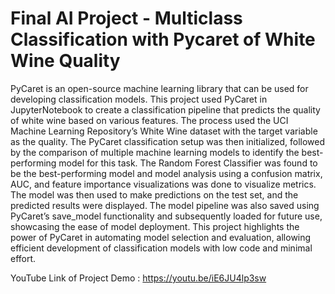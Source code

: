# Final AI Project - Multiclass Classification with Pycaret of White Wine Quality
PyCaret is an open-source machine learning library that can be used for developing classification models. This project used PyCaret in JupyterNotebook to create a classification pipeline that predicts the quality of white wine based on various features. The process used the UCI Machine Learning Repository’s White Wine dataset with the target variable as the quality. The PyCaret classification setup was then initialized, followed by the comparison of multiple machine learning models to identify the best-performing model for this task. The Random Forest Classifier was found to be the best-performing model and model analysis using a confusion matrix, AUC, and feature importance visualizations was done to visualize metrics. The model was then used to make predictions on the test set, and the predicted results were displayed. The model pipeline was also saved using PyCaret’s save_model functionality and subsequently loaded for future use, showcasing the ease of model deployment. This project highlights the power of PyCaret in automating model selection and evaluation, allowing efficient development of classification models with low code and minimal effort. 

YouTube Link of Project Demo : https://youtu.be/iE6JU4lp3sw 
